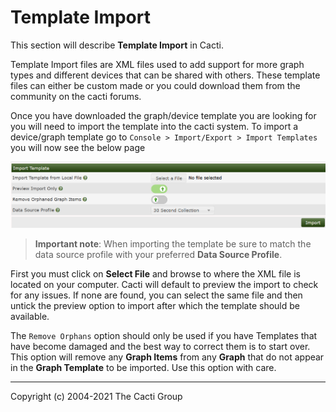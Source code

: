 # Template Import

This section will describe **Template Import** in Cacti.

Template Import files are XML files used to add support for more graph types and
different devices that can be shared with others. These template files can
either be custom made or you could download them from the community on the cacti
forums.

Once you have downloaded the graph/device template you are looking for you will
need to import the template into the cacti system. To import a device/graph
template go to `Console > Import/Export > Import Templates` you will now see
the below page

![Import Template](images/import-template.png)

> **Important note**: When importing the template be sure to match the data source
> profile with your preferred **Data Source Profile**.

First you must click on **Select File** and browse to where the XML file is
located on your computer.  Cacti will default to preview the import to check for
any issues. If none are found, you can select the same file and then untick the
preview option to import after which the template should be available.

The `Remove Orphans` option should only be used if you have Templates that have become
damaged and the best way to correct them is to start over.  This option will
remove any **Graph Items** from any **Graph** that do not appear in the **Graph Template**
to be imported.  Use this option with care.

---
Copyright (c) 2004-2021 The Cacti Group
